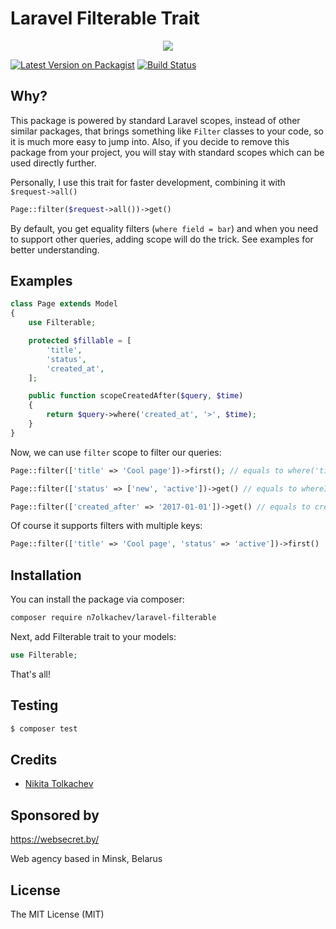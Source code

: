 # Laravel Filterable Trait

<p align="center">
<a href="https://websecret.by"><img src="https://websecret.by/images/logo-github.png" /></a>
</p>

[![Latest Version on Packagist](https://img.shields.io/packagist/v/n7olkachev/laravel-filterable.svg?style=flat-square)](https://packagist.org/packages/n7olkachev/laravel-filterable)
[![Build Status](https://travis-ci.org/n7olkachev/laravel-filterable.svg?branch=master)](https://travis-ci.org/n7olkachev/laravel-filterable)

## Why?

This package is powered by standard Laravel scopes, instead of other similar packages, 
that brings something like `Filter` classes to your code, so it is much more easy to jump into.
Also, if you decide to remove this package from your project, you will stay with standard scopes
which can be used directly further.

Personally, I use this trait for faster development, combining it with `$request->all()`
 
```php
Page::filter($request->all())->get()
```

By default, you get equality filters (`where field = bar`) 
and when you need to support other queries, adding scope will 
do the trick. See examples for better understanding.

## Examples

```php
class Page extends Model
{
    use Filterable;

    protected $fillable = [
        'title',
        'status',
        'created_at',
    ];

    public function scopeCreatedAfter($query, $time)
    {
        return $query->where('created_at', '>', $time);
    }
}
```

Now, we can use `filter` scope to filter our queries:

```php
Page::filter(['title' => 'Cool page'])->first(); // equals to where('title', 'Cool page')

Page::filter(['status' => ['new', 'active'])->get() // equals to whereIn('status', ['new', 'active'])

Page::filter(['created_after' => '2017-01-01'])->get() // equals to createdAfter('2017-01-01') (notice our scope in Page class)
```

Of course it supports filters with multiple keys:
 
 ```php
Page::filter(['title' => 'Cool page', 'status' => 'active'])->first()
 ```

## Installation

You can install the package via composer:

``` bash
composer require n7olkachev/laravel-filterable
```

Next, add Filterable trait to your models:

```php
use Filterable;
```

That's all!

## Testing

``` bash
$ composer test
```

## Credits

- [Nikita Tolkachev](https://github.com/n7olkachev)

## Sponsored by

https://websecret.by/

Web agency based in Minsk, Belarus

## License

The MIT License (MIT)
